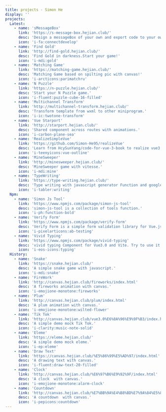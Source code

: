 ```yaml
---
title: projects - Simon He
display: ''
projects:
  Latest:
    - name: 'sMessageBox'
      link: 'https://s-message-box.hejian.club/'
      desc: 'Design a messageBox of your own and export code to your own project.'
      icon: 'i-fa:connectdevelop'
    - name: 'Find Gold'
      link: 'http://find-gold.hejian.club/'
      desc: 'Find Gold in darkness.Start your game!'
      icon: 'i-mdi:gold'
    - name: 'Matching Game'
      link: 'https://matching-game.hejian.club/'
      desc: 'Matching Game based on spilting pic with canvas!'
      icon: 'i-arcticons:parimatchru'
    - name: 'N Puzzle'
      link: 'https://n-puzzle.hejian.club/'
      desc: 'Start your N Puzzle game.'
      icon: 'i-fluent:puzzle-cube-16-filled'
    - name: 'Multichannel Transform'
      link: 'http://multichannel-transform.hejian.club/'
      desc: 'Transform template from wxml to other miniprogram.'
      icon: 'i-ic:twotone-transform'
    - name: 'Vue Starport'
      link: 'http://starport.hejian.club/'
      desc: 'Shared component across routes with animations.'
      icon: 'i-carbon-plane-sea'
    - name: 'RealizeSimpleVue'
      link: 'https://github.com/Simon-He95/realizeVue'
      desc: 'Learn from HcySunYang/code-for-vue-3-book to realize vue3 compiler render reactivity.'
      icon: 'i-teenyicons:vue-outline'
    - name: 'MineSweeper'
      link: 'http://minesweeper.hejian.club/'
      desc: 'MineSweeper game with vitesse.'
      icon: 'i-mdi:mine'
    - name: 'TypeWriting'
      link: 'https://type-writing.hejian.club/'
      desc: 'Type writing with javascript generator Function and google diff.'
      icon: 'i-tabler:writing'
  Npm:
    - name: 'Simon Js Tool'
      link: 'https://www.npmjs.com/package/simon-js-tool'
      desc: 'simon-js-tool is a collection of tools function.'
      icon: 'i-ph:function-bold'
    - name: 'Verify Form'
      link: 'https://www.npmjs.com/package/verify-form'
      desc: 'Verify Form is a simple form validation library for Vue.js Form.'
      icon: 'i-pixelarticons:ab-testing'
    - name: 'Vivid Typing'
      link: 'https://www.npmjs.com/package/vivid-typing'
      desc: 'vivid typing Component for Vue3.0 and Vite. Try to use it!'
      icon: 'i-eos-icons:typing'
  History:
    - name: 'Snake'
      link: 'https://snake.hejian.club/'
      desc: 'A simple snake game with javascript.'
      icon: 'i-mdi:snake'
    - name: 'FireWork'
      link: 'http://canvas.hejian.club/fireworks/index.html'
      desc: 'A fireworks animation with canvas.'
      icon: 'i-emojione-monotone:fireworks'
    - name: 'Plum'
      link: 'http://canvas.hejian.club/plum/index.html'
      desc: 'A plum animation with canvas.'
      icon: 'i-emojione-monotone:wilted-flower'
    - name: 'Tik Tok'
      link: 'http://canvas.hejian.club/vue3.0%E6%8A%96%E9%9F%B3/index.html'
      desc: 'A simple demo mock Tik Tok.'
      icon: 'i-clarity:music-note-solid'
    - name: 'Eleme'
      link: 'https://eleme.hejian.club/'
      desc: 'A simple demo mock eleme.'
      icon: 'i-ep:eleme'
    - name: 'Draw Text'
      link: 'https://canvas.hejian.club/%E5%86%99%E5%AD%97/index.html'
      desc: 'A drawing text with canvas.'
      icon: 'i-fluent:draw-text-20-filled'
    - name: 'Clock'
      link: 'http://canvas.hejian.club/%E6%97%B6%E9%92%9F/index.html'
      desc: 'A clock  with canvas.'
      icon: 'i-emojione-monotone:alarm-clock'
    - name: 'Countdown'
      link: 'http://canvas.hejian.club/%E7%BB%9A%E4%B8%BD%E7%9A%84%E5%80%92%E8%AE%A1%E6%97%B6/index.html'
      desc: 'A countdown  with canvas.'
      icon: 'i-pepicons:countdown'
---
```

<ListProjects :projects="frontmatter.projects"></ListProjects>
